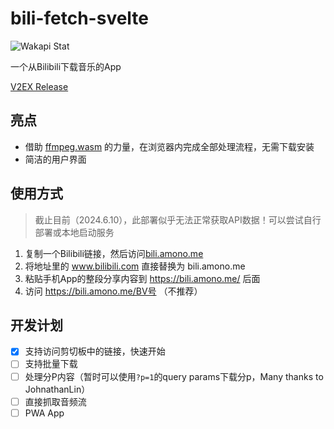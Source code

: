 # bili-fetch-svelte
![Wakapi Stat](https://hourglass.amono.me/api/badge/AsterisMono/interval:any/project:bili-fetch-svelte)

一个从Bilibili下载音乐的App

[V2EX Release](https://v2ex.com/t/989277)

## 亮点
- 借助 [ffmpeg.wasm](https://github.com/ffmpegwasm/ffmpeg.wasm) 的力量，在浏览器内完成全部处理流程，无需下载安装
- 简洁的用户界面

## 使用方式

> 截止目前（2024.6.10），此部署似乎无法正常获取API数据！可以尝试自行部署或本地启动服务

1. 复制一个Bilibili链接，然后访问[bili.amono.me](https://bili.amono.me)
2. 将地址里的 www.bilibili.com 直接替换为 bili.amono.me
3. 粘贴手机App的整段分享内容到 https://bili.amono.me/ 后面
4. 访问 https://bili.amono.me/BV号
（不推荐）

## 开发计划
- [x] 支持访问剪切板中的链接，快速开始
- [ ] 支持批量下载
- [ ] 处理分P内容（暂时可以使用`?p=1`的query params下载分p，Many thanks to JohnathanLin）
- [ ] 直接抓取音频流
- [ ] PWA App
